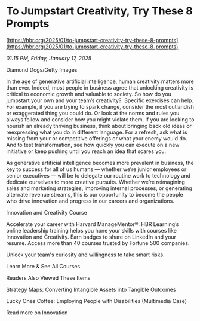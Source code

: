 # To Jumpstart Creativity, Try These 8 Prompts

[https://hbr.org/2025/01/to-jumpstart-creativity-try-these-8-prompts](https://hbr.org/2025/01/to-jumpstart-creativity-try-these-8-prompts)

*01:15 PM, Friday, January 17, 2025*

Diamond Dogs/Getty Images

In the age of generative artificial intelligence, human creativity matters more than ever. Indeed, most people in business agree that unlocking creativity is critical to economic growth and valuable to society. So how do you jumpstart your own and your team’s creativity?  Specific exercises can help. For example, if you are trying to spark change, consider the most outlandish or exaggerated thing you could do. Or look at the norms and rules you always follow and consider how you might violate them. If you are looking to nourish an already thriving business, think about bringing back old ideas or reexpressing what you do in different language. For a refresh, ask what is missing from your or competitive offerings or what your enemy would do. And to test transformation, see how quickly you can execute on a new initiative or keep pushing until you reach an idea that scares you.

As generative artificial intelligence becomes more prevalent in business, the key to success for all of us humans — whether we’re junior employees or senior executives — will be to delegate our routine work to technology and dedicate ourselves to more creative pursuits. Whether we’re reimagining sales and marketing strategies, improving internal processes, or generating alternate revenue streams, this is our opportunity to become the people who drive innovation and progress in our careers and organizations.

Innovation and Creativity Course

Accelerate your career with Harvard ManageMentor®. HBR Learning’s online leadership training helps you hone your skills with courses like Innovation and Creativity. Earn badges to share on LinkedIn and your resume. Access more than 40 courses trusted by Fortune 500 companies.

Unlock your team's curiosity and willingness to take smart risks.

Learn More & See All Courses

Readers Also Viewed These Items

Strategy Maps: Converting Intangible Assets into Tangible Outcomes

Lucky Ones Coffee: Employing People with Disabilities (Multimedia Case)

Read more on Innovation

